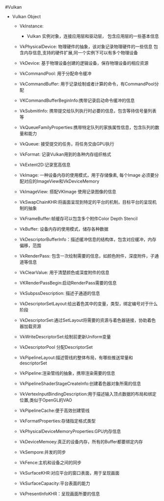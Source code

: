 #Vulkan 
- Vulkan Object  
    - VkInstance: 
        - Vulkan 实例对象，连接应用层和驱动层，
        包含应用层的一些基本信息
    - VkPhysicalDevice: 物理硬件的抽象，该对象记录物理硬件的一些信息
  包含内存信息,支持的硬件扩展,同一个实例下可以有多个物理设备
   
    - VkDevice: 基于物理设备创建的逻辑设备，保存物理设备的相应资源
    - VkCommandPool: 用于分配命令缓冲
    - VkCommandBuffer: 用于记录绘制或者计算的命令，有CommandPool分配
    - VKCommandBufferBeginInfo:携带记录启动命令缓冲的信息
    - VkSubmitInfo: 携带提交给队列执行时必要的信息，包含等待信号量列表等
    - VkQueueFamilyProperties:携带特定队列的家族属性信息，包含队列的数量和能力
    - VkQueue: 接受提交的任务，将任务交由GPU执行
    - VkFormat: 记录Vulkan用到的各种内存组织格式
    - VkExtent2D:记录宽高信息
    - VkImage: 一种设备内存的使用模式，用于存储像素, 每个Image 必须要分配对应的ImageView和VkDeviceMemory
    - VkImageView: 搭配VKImage 使用记录图像的信息
    - VkSwapChainKHR:将画面呈现到特定的平台的机制，目标平台的呈现机制的抽象
    - VkFrameBuffer:帧缓存可以包含多个附件Color Depth Stencil
    - VkBuffer: 设备内存的使用模式，储存各种数据
    - VkDescriptorBufferInfo：描述缓冲信息的结构体，包含对应缓冲，内存偏移，范围
    - VkRenderPass: 包含一次绘制需要的信息，如颜色附件，深度附件，子通道等信息
    - VkClearValue: 用于清楚颜色或深度附件的信息
    - VKRenderPassBegin:启动RenderPass需要的信息
    - VkSubpssDescription: 描述子通道的信息
    - VkDescriptorSetLayout:给出着色其中的变量，类型，绑定编号对于什么阶段
    - VkDescriptorSet:通过SetLayout将需要的资源与着色器链接，协助着色器加载资源
    - VkWriteDescriptorSet:绘制前更新Uniform变量
    - VkDescriptorPool 分配DescriptorSet
    - VkPipelineLayout:描述管线的整体布局，有哪些推送常量和descriptorSet
    - VkPipeline:渲染管线的抽象，携带渲染需要的信息
    - VkPipelineShaderStageCreateInfo:创建着色器对象所需的信息
    - VkVertexInputBindingDescription:用于描述输入顶点数据的布局和绑定位置,类似于OpenGL的VAO
    - VkPipelineCache:便于高效创建管线
    - VkFormatProperties:存储指定格式类型
    - VkPhysicalDeviceMemoryProperties:GPU内存信息
    - VkDeviceMemoey:真正的设备内存，所有的Buffer都要绑定内存
    - VkSempore:并发的同步
    - VkFence:主机和设备之间的同步
    - VkSurfaceKHR:对应平台的窗口表面，用于呈现画面
    - VkSurfaceCapacity:平台表面的能力
    - VkPresentInfoKHR：呈现画面所要的信息
